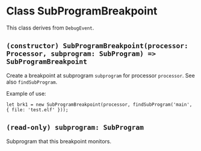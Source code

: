 # Class SubProgramBreakpoint

This class derives from `DebugEvent`.

## `(constructor) SubProgramBreakpoint(processor: Processor, subprogram: SubProgram) => SubProgramBreakpoint`

Create a breakpoint at subprogram `subprogram` for processor `processor`.
See also `findSubProgram`.

Example of use:

	let brk1 = new SubProgramBreakpoint(processor, findSubProgram('main', { file: 'test.elf' }));

## `(read-only) subprogram: SubProgram`

Subprogram that this breakpoint monitors.
